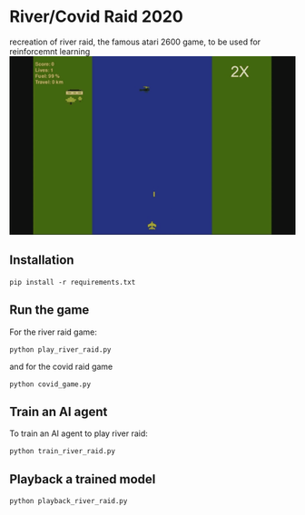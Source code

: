# River/Covid Raid 2020
recreation of river raid, the famous atari 2600 game, to be used for reinforcemnt learning 
![AI agent gameplay](media/river_raid_ai_gameplay.gif)

## Installation
```
pip install -r requirements.txt 
```

## Run the game
For the river raid game:
```
python play_river_raid.py
```
and for the covid raid game
```
python covid_game.py
```

## Train an AI agent
To train an AI agent to play river raid:
```
python train_river_raid.py
```

## Playback a trained model
```
python playback_river_raid.py
```
